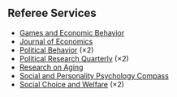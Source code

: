 ## Referee Services

<ul style="margin:0 0 20px;">
  <li><a href="https://www.sciencedirect.com/journal/games-and-economic-behavior">Games and Economic Behavior</a></li>
  <li><a href="https://www.springer.com/journal/712">Journal of Economics</a></li>
  <li><a href="https://www.springer.com/journal/11109">Political Behavior</a> (×2)</li>
  <li><a href="https://journals.sagepub.com/home/prq">Political Research Quarterly</a> (×2)</li>
  <li><a href="https://journals.sagepub.com/home/roa">Research on Aging</a></li>
  <li><a href="https://compass.onlinelibrary.wiley.com/journal/17519004">Social and Personality Psychology Compass</a></li>
  <li><a href="https://www.springer.com/journal/355">Social Choice and Welfare</a> (×2)</li>

</ul>
